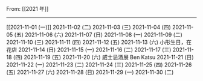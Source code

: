 From: [[2021 年]]

---

[[2021-11-01 (一)]] 
2021-11-02 (二) 
2021-11-03 (三) 
2021-11-04 (四) 
2021-11-05 (五)
2021-11-06 (六)
2021-11-07 (日)
2021-11-08 (一)
2021-11-09 (二)
2021-11-10 (三)
2021-11-11 (四)
2021-11-12 (五)
2021-11-13 (六) 小彤生日，在花店
2021-11-14 (日)
2021-11-15 (一)
2021-11-16 (二)
2021-11-17 (三)
2021-11-18 (四)
2021-11-19 (五)
2021-11-20 (六) 威士忌酒展 Ben Katsu
2021-11-21 (日)
2021-11-22 (一)
2021-11-23 (二)
2021-11-24 (三)
2021-11-25 (四)
2021-11-26 (五)
2021-11-27 (六)
2021-11-28 (日)
2021-11-29 (一)
2021-11-30 (二)
